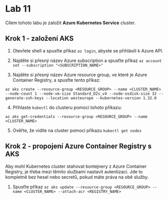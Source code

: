 # Lab 11

Cílem tohoto labu je založit __Azure Kubernetes Service__ cluster.

## Krok 1 - založení AKS

1. Otevřete shell a spusťte příkaz `az login`, abyste se přihlásili k Azure API.

2. Najděte si přesný název Azure subscription a spusťte příkaz `az account set --subscription "<SUBSCRIPTION_NAME>"`

3. Najděte si přesný název Azure resource group, ve které je Azure Container Registry, a spusťte tento příkaz:

```
az aks create --resource-group <RESOURCE_GROUP> --name <CLUSTER_NAME> --node-count 1 --node-vm-size Standard_D2s_v4 --node-osdisk-size 32 --generate-ssh-keys --location westeurope --kubernetes-version 1.32.0
```

4. Přihlaste `kubectl` do clusteru pomocí tohoto příkazu:

```
az aks get-credentials --resource-group <RESOURCE_GROUP> --name <CLUSTER_NAME>
```

5. Ověřte, že vidíte na cluster pomocí příkazu `kubectl get nodes`

## Krok 2 - propojení Azure Container Registry s AKS

Aby mohl Kubernetes cluster stahovat kontejnery z Azure Container Registry, je třeba mezi těmito službami nastavit autentizaci. Jde to kompletně bez hesel nebo secretů, pokud máte práva na obě služby.

1. Spusťte příkaz `az aks update --resource-group <RESOURCE_GROUP> --name <CLUSTER_NAME> --attach-acr <REGISTRY_NAME>`
